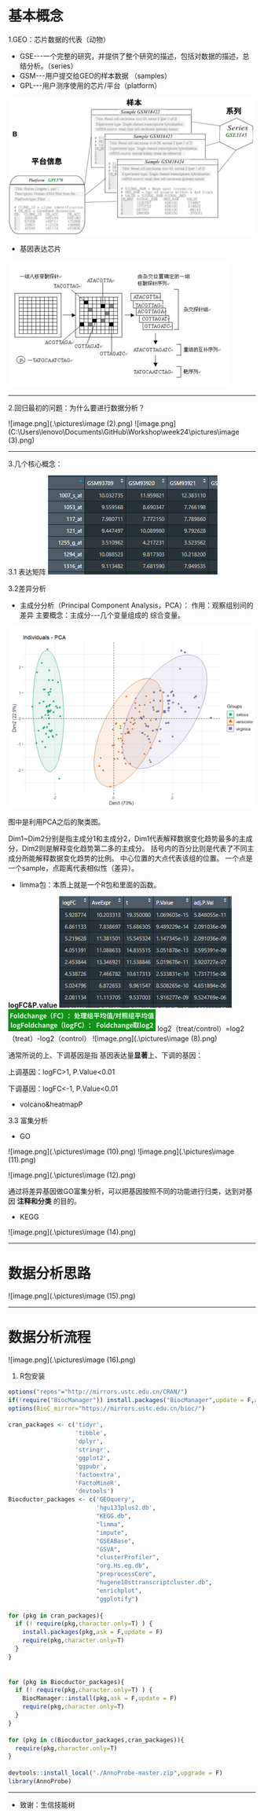 # 基本概念

1.GEO：芯片数据的代表（动物）

- GSE---一个完整的研究，并提供了整个研究的描述，包括对数据的描述，总结分析。（series）
- GSM---用户提交给GEO的样本数据 （samples）
- GPL---用户测序使用的芯片/平台（platform）

![image.png](.\pictures\GEO.png)

- 基因表达芯片

![image.png](.\pictures\基因表达芯片.png)

---



2.回归最初的问题：为什么要进行数据分析？

![image.png](.\pictures\image (2).png)
![image.png](C:\Users\lenovo\Documents\GitHub\Workshop\week24\pictures\image (3).png)

---

3.几个核心概念：

3.1 表达矩阵
![image.png](.\pictures\表达矩阵.png)


3.2差异分析

- 主成分分析（Principal Component Analysis，PCA）：
作用：观察组别间的差异
主要概念：主成分---几个变量组成的 综合变量。

![image.png](.\pictures\PCA.png)

图中是利用PCA之后的聚类图。

Dim1~Dim2分别是指主成分1和主成分2，Dim1代表解释数据变化趋势最多的主成分，Dim2则是解释变化趋势第二多的主成分。
括号内的百分比则是代表了不同主成分所能解释数据变化趋势的比例。
中心位置的大点代表该组的位置。
一个点是一个sample，点距离代表相似性（差异）。



- limma包：本质上就是一个R包和里面的函数。

**logFC&P.value**
![image.png](.\pictures\limma.png)
![image.png](.\pictures\logFC.png)
log2（treat/control）=log2（treat）-log2（control）
![image.png](.\pictures\image (8).png)

通常所说的上、下调基因是指 基因表达量**显著**上、下调的基因：

上调基因：logFC>1, P.Value<0.01

下调基因：logFC<-1, P.Value<0.01



- volcano&heatmapP



3.3 富集分析

- GO

![image.png](.\pictures\image (10).png)
![image.png](.\pictures\image (11).png)

![image.png](.\pictures\image (12).png)

通过将差异基因做GO富集分析，可以把基因按照不同的功能进行归类，达到对基因 **注释和分类** 的目的。

- KEGG

![image.png](.\pictures\image (14).png)

---



# 数据分析思路
![image.png](.\pictures\image (15).png)

---



# 数据分析流程
![image.png](.\pictures\image (16).png)

1. R包安装


```r
options("repos"="http://mirrors.ustc.edu.cn/CRAN/")
if(!require("BiocManager")) install.packages("BiocManager",update = F,ask = F)
options(BioC_mirror="https://mirrors.ustc.edu.cn/bioc/")

cran_packages <- c('tidyr',
                   'tibble',
                   'dplyr',
                   'stringr',
                   'ggplot2',
                   'ggpubr',
                   'factoextra',
                   'FactoMineR',
                   'devtools') 
Biocductor_packages <- c('GEOquery',
                         'hgu133plus2.db',
                         "KEGG.db",
                         "limma",
                         "impute",
                         "GSEABase",
                         "GSVA",
                         "clusterProfiler",
                         "org.Hs.eg.db",
                         "preprocessCore",
                         "hugene10sttranscriptcluster.db",
                         "enrichplot",
                         "ggplotify")

for (pkg in cran_packages){
  if (! require(pkg,character.only=T) ) {
    install.packages(pkg,ask = F,update = F)
    require(pkg,character.only=T) 
  }
}


for (pkg in Biocductor_packages){
  if (! require(pkg,character.only=T) ) {
    BiocManager::install(pkg,ask = F,update = F)
    require(pkg,character.only=T) 
  }
}

for (pkg in c(Biocductor_packages,cran_packages)){
  require(pkg,character.only=T) 
}

devtools::install_local("./AnnoProbe-master.zip",upgrade = F)
library(AnnoProbe)
```

---

- 致谢：生信技能树
